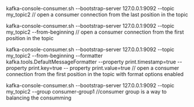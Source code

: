 

kafka-console-consumer.sh --bootstrap-server 127.0.0.1:9092  --topic my_topic2 // open a consumer connection from the last position in the topic

kafka-console-consumer.sh --bootstrap-server 127.0.0.1:9092  --topic my_topic2 --from-beginning // open a consumer connection from the first position in the topic

kafka-console-consumer.sh --bootstrap-server 127.0.0.1:9092  --topic my_topic2 --from-beginning --formatter kafka.tools.DefaultMessageFormatter --property print.timestamp=true --property print.key=true -- property print.value=true // open a consumer connection from the first position in the topic with format options enabled

kafka-console-consumer.sh --bootstrap-server 127.0.0.1:9092  --topic my_topic2 --group consumer-group1 //consumer group is  a way to balancing the consumming 
